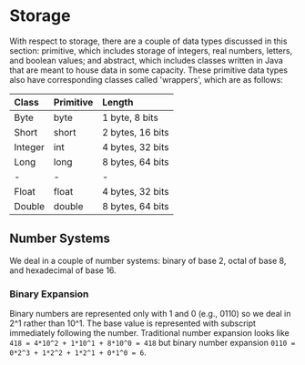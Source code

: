 # Storage

With respect to storage, there are a couple of data types discussed in this section: primitive, which includes storage 
of integers, real numbers, letters, and boolean values; and abstract, which includes classes written in Java that are 
meant to house data in some capacity. These primitive data types also have corresponding classes called 'wrappers', 
which are as follows:

| Class   | Primitive | Length           |
|:--------|:----------|:-----------------|
| Byte    | byte      | 1 byte, 8 bits   |
| Short   | short     | 2 bytes, 16 bits |
| Integer | int       | 4 bytes, 32 bits |
| Long    | long      | 8 bytes, 64 bits |
| -       | -         | -                |
| Float   | float     | 4 bytes, 32 bits |
| Double  | double    | 8 bytes, 64 bits |

## Number Systems

We deal in a couple of number systems: binary of base 2, octal of base 8, and hexadecimal of base 16.

### Binary Expansion

Binary numbers are represented only with 1 and 0 (e.g., 0110) so we deal in 2^1 rather than 10^1. The base value is 
represented with subscript immediately following the number. Traditional number expansion looks like 
`418 = 4*10^2 + 1*10^1 + 8*10^0 = 418` but binary number expansion `0110 = 0*2^3 + 1*2^2 + 1*2^1 + 0*1^0 = 6`.
